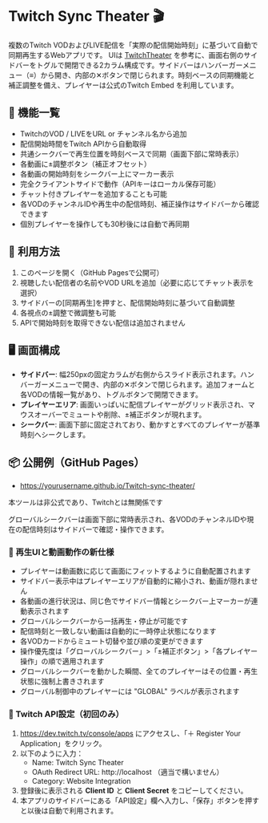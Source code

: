 # Twitch Sync Theater 🎬

複数のTwitch VODおよびLIVE配信を「実際の配信開始時刻」に基づいて自動で同期再生するWebアプリです。
UIは [TwitchTheater](https://twitchtheater.tv/) を参考に、画面右側のサイドバーをトグルで開閉できる2カラム構成です。サイドバーはハンバーガーメニュー（≡）から開き、内部の✕ボタンで閉じられます。時刻ベースの同期機能と補正調整を備え、プレイヤーは公式のTwitch Embed を利用しています。

## 🔧 機能一覧

- TwitchのVOD / LIVEをURL or チャンネル名から追加
- 配信開始時間をTwitch APIから自動取得
- 共通シークバーで再生位置を時刻ベースで同期（画面下部に常時表示）
- 各動画に±調整ボタン（補正オフセット）
- 各動画の開始時刻をシークバー上にマーカー表示
- 完全クライアントサイドで動作（APIキーはローカル保存可能）
- チャット付きプレイヤーを追加することも可能
- 各VODのチャンネルIDや再生中の配信時刻、補正操作はサイドバーから確認できます
- 個別プレイヤーを操作しても30秒後には自動で再同期

## 🚀 利用方法

1. このページを開く（GitHub Pagesで公開可）
2. 視聴したい配信者の名前やVOD URLを追加（必要に応じてチャット表示を選択）
3. サイドバーの[同期再生]を押すと、配信開始時刻に基づいて自動調整
4. 各視点の±調整で微調整も可能
5. APIで開始時刻を取得できない配信は追加されません

## 🖥 画面構成

- **サイドバー**: 幅250pxの固定カラムが右側からスライド表示されます。ハンバーガーメニューで開き、内部の✕ボタンで閉じられます。追加フォームと各VODの情報一覧があり、トグルボタンで開閉できます。
- **プレイヤーエリア**: 画面いっぱいに配信プレイヤーがグリッド表示され、マウスオーバーでミュートや削除、±補正ボタンが現れます。
- **シークバー**: 画面下部に固定されており、動かすとすべてのプレイヤーが基準時刻へシークします。

## 📦 公開例（GitHub Pages）
- https://yourusername.github.io/Twitch-sync-theater/

本ツールは非公式であり、Twitchとは無関係です

グローバルシークバーは画面下部に常時表示され、各VODのチャンネルIDや現在の配信時刻はサイドバーで確認・操作できます。

### 🎥 再生UIと動画動作の新仕様

- プレイヤーは動画数に応じて画面にフィットするように自動配置されます
- サイドバー表示中はプレイヤーエリアが自動的に縮小され、動画が隠れません
- 各動画の進行状況は、同じ色でサイドバー情報とシークバー上マーカーが連動表示されます
- グローバルシークバーから一括再生・停止が可能です
- 配信時刻と一致しない動画は自動的に一時停止状態になります
- 各VODカードからミュート切替や並び順の変更ができます
- 操作優先度は「グローバルシークバー」>「±補正ボタン」>「各プレイヤー操作」の順で適用されます
- グローバルシークバーを動かした瞬間、全てのプレイヤーはその位置・再生状態に強制上書きされます
- グローバル制御中のプレイヤーには "GLOBAL" ラベルが表示されます

### 🔐 Twitch API設定（初回のみ）

1. https://dev.twitch.tv/console/apps にアクセスし、「＋ Register Your Application」をクリック。
2. 以下のように入力：
   - Name: Twitch Sync Theater
   - OAuth Redirect URL: http://localhost （適当で構いません）
   - Category: Website Integration
3. 登録後に表示される **Client ID** と **Client Secret** をコピーしてください。
4. 本アプリのサイドバーにある「API設定」欄へ入力し、「保存」ボタンを押すと以後は自動で利用されます。
